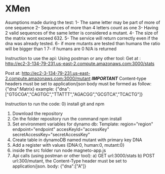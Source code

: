 # XMen
Asumptions made during the test:
1- The same letter may be part of more of one sequence
2- Sequences of more than 4 letters count as one
3- Having 2 valid sequences of the same letter is considered a mutant.
4- The size of the matrix wont exceed 632.
5- The service will return correctly even if the dna was already tested.
6- if more mutants are tested than humans the ratio will be bigger than 1
7- if humans are 0 N/A is returned

Instruction to use the api:
Using postman or any other tool:
Get at : http://ec2-3-134-79-231.us-east-2.compute.amazonaws.com:3000/stats

Post at: http://ec2-3-134-79-231.us-east-2.compute.amazonaws.com:3000/mutant
***IMPORTANT*** 
Content-type headers must be set to application/json
body must be formed as follow:
{"dna":Matrix}
example: {"dna":["GTGCGA","CAGTGC","TTATTT","AGACGG","GCGTCA","TCACTG"]}

Instruction to run the code:
0) install git and npm
1) Download the repository
2) On the folder repository run the command npm install
3) Set environment variables for dynamo db:
Template:
region="region"
endpoint="endpoint"
accesKeyId="accessKey"
secretAccessKey="secretAccessKey"
4) Create table in dynamoDB named mutant with primary key DNA
5) Add a register with values {DNA:0, human:0, mutant:0}
6) inside the src folder run node magneto-app.js
7) Api calls (using postman or other tool):
	a) GET url:3000/stats
	b) POST url:300/mutant, the Content-Type header must be set to application/json. body: {"dna":["A"]}
